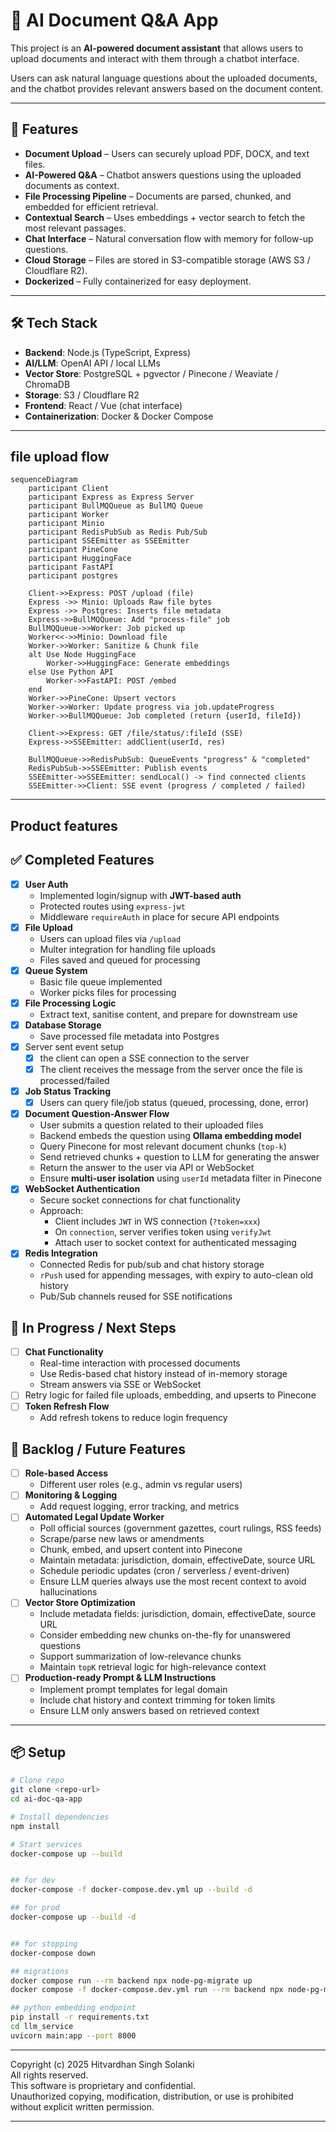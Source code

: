 # 📄 AI Document Q&A App

This project is an **AI-powered document assistant** that allows users to upload documents and interact with them through a chatbot interface.

Users can ask natural language questions about the uploaded documents, and the chatbot provides relevant answers based on the document content.

---

## 🚀 Features

- **Document Upload** – Users can securely upload PDF, DOCX, and text files.
- **AI-Powered Q&A** – Chatbot answers questions using the uploaded documents as context.
- **File Processing Pipeline** – Documents are parsed, chunked, and embedded for efficient retrieval.
- **Contextual Search** – Uses embeddings + vector search to fetch the most relevant passages.
- **Chat Interface** – Natural conversation flow with memory for follow-up questions.
- **Cloud Storage** – Files are stored in S3-compatible storage (AWS S3 / Cloudflare R2).
- **Dockerized** – Fully containerized for easy deployment.

---

## 🛠️ Tech Stack

- **Backend**: Node.js (TypeScript, Express)
- **AI/LLM**: OpenAI API / local LLMs
- **Vector Store**: PostgreSQL + pgvector / Pinecone / Weaviate / ChromaDB
- **Storage**: S3 / Cloudflare R2
- **Frontend**: React / Vue (chat interface)
- **Containerization**: Docker & Docker Compose

---

## file upload flow

```mermaid
sequenceDiagram
    participant Client
    participant Express as Express Server
    participant BullMQQueue as BullMQ Queue
    participant Worker
    participant Minio
    participant RedisPubSub as Redis Pub/Sub
    participant SSEEmitter as SSEEmitter
    participant PineCone
    participant HuggingFace
    participant FastAPI
    participant postgres

    Client->>Express: POST /upload (file)
    Express ->> Minio: Uploads Raw file bytes
    Express ->> Postgres: Inserts file metadata
    Express->>BullMQQueue: Add "process-file" job
    BullMQQueue->>Worker: Job picked up
    Worker<<->>Minio: Download file
    Worker->>Worker: Sanitize & Chunk file
    alt Use Node HuggingFace
        Worker->>HuggingFace: Generate embeddings
    else Use Python API
        Worker->>FastAPI: POST /embed
    end
    Worker->>PineCone: Upsert vectors
    Worker->>Worker: Update progress via job.updateProgress
    Worker->>BullMQQueue: Job completed (return {userId, fileId})

    Client->>Express: GET /file/status/:fileId (SSE)
    Express->>SSEEmitter: addClient(userId, res)

    BullMQQueue->>RedisPubSub: QueueEvents "progress" & "completed"
    RedisPubSub->>SSEEmitter: Publish events
    SSEEmitter->>SSEEmitter: sendLocal() -> find connected clients
    SSEEmitter->>Client: SSE event (progress / completed / failed)

```

---

## Product features

## ✅ Completed Features

- [x] **User Auth**
  - Implemented login/signup with **JWT-based auth**
  - Protected routes using `express-jwt`
  - Middleware `requireAuth` in place for secure API endpoints
- [x] **File Upload**
  - Users can upload files via `/upload`
  - Multer integration for handling file uploads
  - Files saved and queued for processing
- [x] **Queue System**
  - Basic file queue implemented
  - Worker picks files for processing
- [x] **File Processing Logic**
  - Extract text, sanitise content, and prepare for downstream use
- [x] **Database Storage**
  - Save processed file metadata into Postgres
- [x] Server sent event setup
  - [x] the client can open a SSE connection to the server
  - [x] The client receives the message from the server once the file is processed/failed
- [x] **Job Status Tracking**
  - [x] Users can query file/job status (queued, processing, done, error)
- [x] **Document Question-Answer Flow**
  - User submits a question related to their uploaded files
  - Backend embeds the question using **Ollama embedding model**
  - Query Pinecone for most relevant document chunks (`top-k`)
  - Send retrieved chunks + question to LLM for generating the answer
  - Return the answer to the user via API or WebSocket
  - Ensure **multi-user isolation** using `userId` metadata filter in Pinecone
- [x] **WebSocket Authentication**
  - Secure socket connections for chat functionality
  - Approach:
    - Client includes `JWT` in WS connection (`?token=xxx`)
    - On `connection`, server verifies token using `verifyJwt`
    - Attach user to socket context for authenticated messaging
- [x] **Redis Integration**
  - Connected Redis for pub/sub and chat history storage
  - `rPush` used for appending messages, with expiry to auto-clean old history
  - Pub/Sub channels reused for SSE notifications

## 🚧 In Progress / Next Steps

- [ ] **Chat Functionality**
  - Real-time interaction with processed documents
  - Use Redis-based chat history instead of in-memory storage
  - Stream answers via SSE or WebSocket
- [ ] Retry logic for failed file uploads, embedding, and upserts to Pinecone
- [ ] **Token Refresh Flow**
  - Add refresh tokens to reduce login frequency

## 📝 Backlog / Future Features

- [ ] **Role-based Access**
  - Different user roles (e.g., admin vs regular users)
- [ ] **Monitoring & Logging**
  - Add request logging, error tracking, and metrics
- [ ] **Automated Legal Update Worker**
  - Poll official sources (government gazettes, court rulings, RSS feeds)
  - Scrape/parse new laws or amendments
  - Chunk, embed, and upsert content into Pinecone
  - Maintain metadata: jurisdiction, domain, effectiveDate, source URL
  - Schedule periodic updates (cron / serverless / event-driven)
  - Ensure LLM queries always use the most recent context to avoid hallucinations
- [ ] **Vector Store Optimization**
  - Include metadata fields: jurisdiction, domain, effectiveDate, source URL
  - Consider embedding new chunks on-the-fly for unanswered questions
  - Support summarization of low-relevance chunks
  - Maintain `topK` retrieval logic for high-relevance context
- [ ] **Production-ready Prompt & LLM Instructions**
  - Implement prompt templates for legal domain
  - Include chat history and context trimming for token limits
  - Ensure LLM only answers based on retrieved context

---

## 📦 Setup

```bash
# Clone repo
git clone <repo-url>
cd ai-doc-qa-app

# Install dependencies
npm install

# Start services
docker-compose up --build


## for dev
docker-compose -f docker-compose.dev.yml up --build -d

## for prod
docker-compose up --build -d


## for stopping
docker-compose down

## migrations
docker compose run --rm backend npx node-pg-migrate up
docker compose -f docker-compose.dev.yml run --rm backend npx node-pg-migrate up

## python embedding endpoint
pip install -r requirements.txt
cd llm_service
uvicorn main:app --port 8000
```

---

Copyright (c) 2025 Hitvardhan Singh Solanki  
All rights reserved.  
This software is proprietary and confidential.  
Unauthorized copying, modification, distribution, or use is prohibited without explicit written permission.

---
